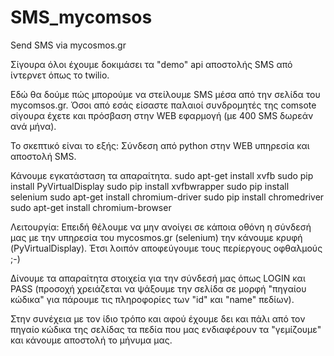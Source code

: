 # SMS_mycomsos
Send SMS via mycosmos.gr

Σίγουρα όλοι έχουμε δοκιμάσει τα "demo" api αποστολής SMS από ίντερνετ όπως το twilio.

Εδώ θα δούμε πώς μπορούμε να στείλουμε SMS μέσα από την σελίδα του mycomsos.gr. Όσοι από εσάς είσαστε παλαιοί συνδρομητές της comsote σίγουρα έχετε και πρόσβαση στην WEB εφαρμογή (με 400 SMS δωρεάν ανά μήνα).

Το σκεπτικό είναι το εξής: Σύνδεση από python στην WEB υπηρεσία και αποστολή SMS.

Κάνουμε εγκατάσταση τα απαραίτητα.
sudo apt-get install xvfb
sudo pip install PyVirtualDisplay
sudo pip install xvfbwrapper
sudo pip install selenium
sudo apt-get install chromium-driver
sudo pip install chromedriver
sudo apt-get install chromium-browser

Λειτουργία: Επειδή θέλουμε να μην ανοίγει σε κάποια οθόνη η σύνδεσή μας με την υπηρεσία του mycosmos.gr (selenium) την κάνουμε κρυφή (PyVirtualDisplay). Έτσι λοιπόν αποφεύγουμε τους περίεργους οφθαλμούς ;-)

Δίνουμε τα απαραίτητα στοιχεία για την σύνδεσή μας όπως LOGIN και PASS (προσοχή χρειάζεται να ψάξουμε την σελίδα σε μορφή "πηγαίου κώδικα" για πάρουμε τις πληροφορίες των "id" και "name" πεδίων).

Στην συνέχεια με τον ίδιο τρόπο και αφού έχουμε δει και πάλι από τον πηγαίο κώδικα της σελίδας τα πεδία που μας ενδιαφέρουν τα "γεμίζουμε" και κάνουμε αποστολή το μήνυμα μας.
